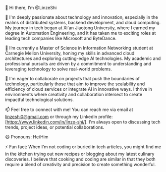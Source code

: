 👋 Hi there, I’m @LinzeShi

👀 I'm deeply passionate about technology and innovation, especially in the realms of distributed systems, backend development, and cloud computing. My journey in tech began at Xi'an Jiaotong University, where I earned my degree in Automation Engineering, and it has taken me to exciting roles at leading tech companies like Microsoft and ByteDance.

🌱 I’m currently a Master of Science in Information Networking student at Carnegie Mellon University, honing my skills in advanced cloud architectures and exploring cutting-edge AI technologies. My academic and professional pursuits are driven by a commitment to understanding and leveraging technology to solve real-world problems.

💞️ I'm eager to collaborate on projects that push the boundaries of technology, particularly those that aim to improve the scalability and efficiency of cloud services or integrate AI in innovative ways. I thrive in environments where creativity and collaboration intersect to create impactful technological solutions.

📫 Feel free to connect with me! You can reach me via email at linzeshi0@gmail.com or through my LinkedIn profile: [https://www.linkedin.com/in/linze-shi/]. I'm always open to discussing tech trends, project ideas, or potential collaborations.

😄 Pronouns: He/Him

⚡ Fun fact: When I'm not coding or buried in tech articles, you might find me in the kitchen trying out new recipes or blogging about my latest culinary discoveries. I believe that cooking and coding are similar in that they both require a blend of creativity and precision to create something wonderful.

<!---
LinzeShi/LinzeShi is a ✨ special ✨ repository because its `README.md` (this file) appears on your GitHub profile.
You can click the Preview link to take a look at your changes.
--->
